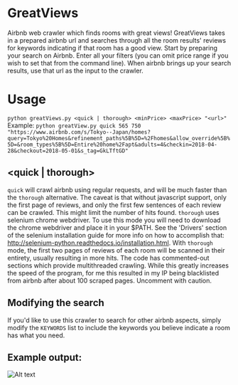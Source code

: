 # GreatViews
Airbnb web crawler which finds rooms with great views! GreatViews takes in a prepared airbnb url and searches through all the room results' reviews for keywords indicating if that room has a good view. Start by preparing your search on Airbnb. Enter all your filters (you can omit price range if you wish to set that from the command line). When airbnb brings up your search results, use that url as the input to the crawler. 

# Usage
`python greatViews.py <quick | thorough> <minPrice> <maxPrice> "<url>"`
Example:
`python greatView.py quick 565 750 "https://www.airbnb.com/s/Tokyo--Japan/homes?query=Tokyo%20Homes&refinement_paths%5B%5D=%2Fhomes&allow_override%5B%5D=&room_types%5B%5D=Entire%20home%2Fapt&adults=4&checkin=2018-04-28&checkout=2018-05-01&s_tag=GkLTftGD"`

## <quick | thorough>
`quick` will crawl airbnb using regular requests, and will be much faster than the `thorough` alternative. The caveat is that without javascript support, only the first page of reviews, and only the first few sentences of each review can be crawled. This might limit the number of hits found. 
`thorough` uses selenium chrome webdriver. To use this mode you will need to download the chrome webdriver and place it in your $PATH. See the 'Drivers' section of the selenium installation guide for more info on how to accomplish that: http://selenium-python.readthedocs.io/installation.html. With `thorough` mode, the first two pages of reviews of each room will be scanned in their entirety, usually resulting in more hits.
The code has commented-out sections which provide multithreaded crawling. While this greatly increases the speed of the program, for me this resulted in my IP being blacklisted from airbnb after about 100 scraped pages. Uncomment with caution.

## Modifying the search
If you'd like to use this crawler to search for other airbnb aspects, simply modify the `KEYWORDS` list to include the keywords you believe indicate a room has what you need.

## Example output:
![Alt text](/greatViewsScreenshot.jpg?raw=true "Example Output")
